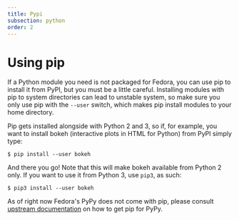 ```yaml
---
title: Pypi
subsection: python
order: 2
---
```


# Using pip

If a Python module you need is not packaged for Fedora, you can use pip to install it from PyPI, but you must be a little careful. Installing modules with pip to system directories can lead to unstable system, so make sure you only use pip with the ```--user``` switch, which makes pip install modules to your home directory.

Pip gets installed alongside with Python 2 and 3, so if, for example, you want to install bokeh (interactive plots in HTML for Python) from PyPI simply type:

```
$ pip install --user bokeh
```

And there you go! Note that this will make bokeh available from Python 2 only. If you want to use it from Python 3, use ```pip3```, as such:

```
$ pip3 install --user bokeh
```

As of right now Fedora's PyPy does not come with pip, please consult [upstream documentation](http://doc.pypy.org/en/latest/install.html?highlight=pip#installing-pypy) on how to get pip for PyPy.
